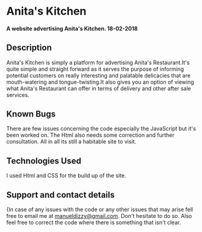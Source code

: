 # Anita's Kitchen
#### A website advertising Anita's Kitchen. 18-02-2018
## Description
Anita's Kitchen is simply a platform for advertising Anita's Restaurant.It's quite simple and straight forward as it serves the purpose of informing potential customers on really interesting and palatable delicacies that are mouth-watering and tongue-twisting.It also gives you an option of viewing what Anita's Restaurant can offer in terms of delivery and other after sale services.
## Known Bugs
There are few issues concerning the code especially the JavaScript but it's been worked on. The Html also needs some correction and further consultation. All in all its still a habitable site to visit.
## Technologies Used
I used Html and CSS for the build up of the site.
## Support and contact details
{In case of any issues with the code or any other issues that may arise fell free to email me at manueldizzy@gmail.com. Don't hesitate to do so. Also feel free to correct the code where there is something that isn't clear.  
